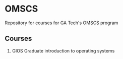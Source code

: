 # OMSCS
Repository for courses for GA Tech's OMSCS program

## Courses 

1. GIOS
Graduate introduction to operating systems 

